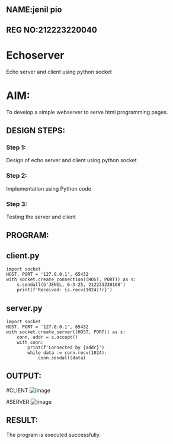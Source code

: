## NAME:jenil pio
## REG NO:212223220040

# Echoserver
Echo server and client using python socket

# AIM:

To develop a simple webserver to serve html programming pages.

## DESIGN STEPS:

### Step 1:

Design of echo server and client using python socket

### Step 2:

Implementation using Python code

### Step 3:

Testing the server and client 

## PROGRAM:
## client.py
~~~
import socket
HOST, PORT = '127.0.0.1', 65432
with socket.create_connection((HOST, PORT)) as s:
    s.sendall(b'JENIL, 6-3-25, 212223230168')
    print(f'Received: {s.recv(1024)!r}')
~~~
## server.py
~~~
import socket
HOST, PORT = '127.0.0.1', 65432
with socket.create_server((HOST, PORT)) as s:
    conn, addr = s.accept()
    with conn:
        print(f'Connected by {addr}')
        while data := conn.recv(1024):
            conn.sendall(data)
~~~


## OUTPUT:
#CLIENT
![image](https://github.com/user-attachments/assets/954f449e-0068-44a7-817f-b7d239a5331e)

#SERVER
![image](https://github.com/user-attachments/assets/1ad333f8-ae37-4d6e-9ac1-bd956e008727)




## RESULT:
The program is executed successfully.
